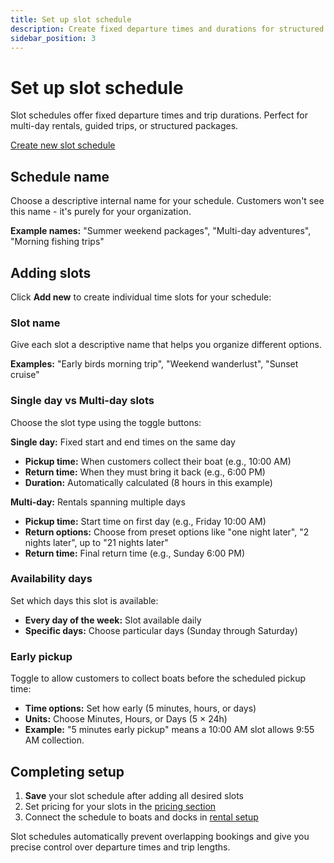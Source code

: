 ```yaml
---
title: Set up slot schedule
description: Create fixed departure times and durations for structured rental packages
sidebar_position: 3
---
```


# Set up slot schedule

Slot schedules offer fixed departure times and trip durations. Perfect for multi-day rentals, guided trips, or structured packages.

<div class="button-container">
  <a href="https://dashboard.letsbook.app/schedules/slot/add" class="button button--primary" target="_blank" rel="noopener noreferrer">Create new slot schedule</a>
</div>

## Schedule name

Choose a descriptive internal name for your schedule. Customers won't see this name - it's purely for your organization.

**Example names:** "Summer weekend packages", "Multi-day adventures", "Morning fishing trips"

## Adding slots

Click **Add new** to create individual time slots for your schedule:

### Slot name

Give each slot a descriptive name that helps you organize different options.

**Examples:** "Early birds morning trip", "Weekend wanderlust", "Sunset cruise"

### Single day vs Multi-day slots

Choose the slot type using the toggle buttons:

**Single day:** Fixed start and end times on the same day

- **Pickup time:** When customers collect their boat (e.g., 10:00 AM)
- **Return time:** When they must bring it back (e.g., 6:00 PM)
- **Duration:** Automatically calculated (8 hours in this example)

**Multi-day:** Rentals spanning multiple days

- **Pickup time:** Start time on first day (e.g., Friday 10:00 AM)
- **Return options:** Choose from preset options like "one night later", "2 nights later", up to "21 nights later"
- **Return time:** Final return time (e.g., Sunday 6:00 PM)

### Availability days

Set which days this slot is available:

- **Every day of the week:** Slot available daily
- **Specific days:** Choose particular days (Sunday through Saturday)

### Early pickup

Toggle to allow customers to collect boats before the scheduled pickup time:

- **Time options:** Set how early (5 minutes, hours, or days)
- **Units:** Choose Minutes, Hours, or Days (5 × 24h)
- **Example:** "5 minutes early pickup" means a 10:00 AM slot allows 9:55 AM collection.

## Completing setup

1. **Save** your slot schedule after adding all desired slots
2. Set pricing for your slots in the [pricing section](https://dashboard.letsbook.app/pricing/slots/add)
3. Connect the schedule to boats and docks in [rental setup](https://dashboard.letsbook.app/rental-setup)

Slot schedules automatically prevent overlapping bookings and give you precise control over departure times and trip lengths.
